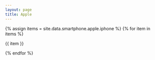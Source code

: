```yaml
---
layout: page
title: Apple
---
```


{% assign items = site.data.smartphone.apple.iphone %}
{% for item in items %}
  <p>{{ item }}</p>
{% endfor %}
